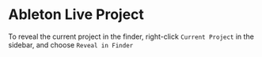 # Ableton Live Project

To reveal the current project in the finder, right-click `Current Project` in the sidebar, and choose `Reveal in Finder`
